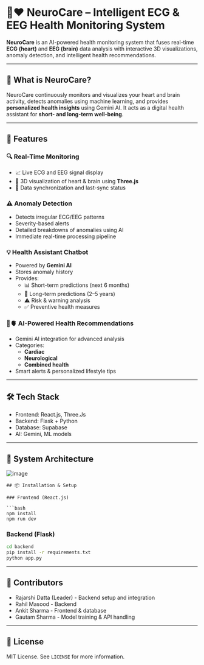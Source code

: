 # 🧠❤️ NeuroCare – Intelligent ECG & EEG Health Monitoring System

**NeuroCare** is an AI-powered health monitoring system that fuses real-time **ECG (heart)** and **EEG (brain)** data analysis with interactive 3D visualizations, anomaly detection, and intelligent health recommendations.

---

## 🧠 What is NeuroCare?

NeuroCare continuously monitors and visualizes your heart and brain activity, detects anomalies using machine learning, and provides **personalized health insights** using Gemini AI. It acts as a digital health assistant for **short- and long-term well-being**.

---

## 🚀 Features

### 🔍 Real-Time Monitoring
- 📈 Live ECG and EEG signal display
- 🧠 3D visualization of heart & brain using **Three.js**
- 🔄 Data synchronization and last-sync status

### ⚠️ Anomaly Detection
- Detects irregular ECG/EEG patterns
- Severity-based alerts
- Detailed breakdowns of anomalies using AI
- Immediate real-time processing pipeline

### 💡 Health Assistant Chatbot
- Powered by **Gemini AI**
- Stores anomaly history
- Provides:
  - 📊 Short-term predictions (next 6 months)
  - 🧠 Long-term predictions (2–5 years)
  - ⚠️ Risk & warning analysis
  - ✅ Preventive health measures

### 🧠🫀 AI-Powered Health Recommendations
- Gemini AI integration for advanced analysis
- Categories: 
  - **Cardiac**
  - **Neurological**
  - **Combined health**
- Smart alerts & personalized lifestyle tips

---

## 🛠 Tech Stack
- Frontend: React.js, Three.Js
- Backend: Flask + Python
- Database: Supabase
- AI: Gemini, ML models

---

## 🧩 System Architecture

![image](https://github.com/user-attachments/assets/a4f0b3da-7cd8-475c-a910-bbaed79c64de)

```
## 📦 Installation & Setup

### Frontend (React.js)

```bash
npm install
npm run dev
```

### Backend (Flask)

```bash
cd backend
pip install -r requirements.txt
python app.py
```

---

## 🤝 Contributors

- Rajarshi Datta (Leader) - Backend setup and integration
- Rahil Masood - Backend
- Ankit Sharma - Frontend & database
- Gautam Sharma - Model training & API handling

---

## 📄 License

MIT License. See `LICENSE` for more information.

